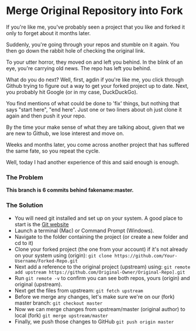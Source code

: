 # Merge Original Repository into Fork

If you're like me, you've probably seen a project that you like and forked it only to forget about it months later.

Suddenly, you're going through your repos and stumble on it again. You then go down the rabbit hole of checking the original link.

To your utter horror, they moved on and left you behind. In the blink of an eye, you're carrying old news. The repo has left you behind.

What do you do next? Well, first, agdin if you're like me, you click through Github trying to figure out a way to get your forked project up to date. Next, you probably hit Google (or in my case, DuckDuckGo). 

You find mentions of what could be done to 'fix' things, but nothing that says "start here", "end here". Just one or two liners about oh just clone it again and then push it your repo.

By the time your make sense of what they are talking about, given that we are new to Github, we lose interest and move on.

Weeks and months later, you come across another project that has suffered the same fate, so you repeat the cycle.

Well, today I had another experience of this and said enough is enough.

### The Problem

**This branch is 6 commits behind fakename:master.**

### The Solution

- You will need git installed and set up on your system. A good place to start is the [Git website](https://git-scm.com/downloads)
- Launch a terminal (Mac) or Command Prompt (Windows).
- Navigate to the folder containing the project (or create a new folder and cd to it)
- Clone your forked project (the one from your account) if it's not already on your system using (origin):
`git clone https://github.com/Your-Username/Forked-Repo.git`
- Next add a reference to the original project (upstream) using:
`git remote add upstream https://github.com/Original-Owner/Original-Repo].git`
- Run `git remote -v` to confirm you can see both repos, yours (origin) and original (upstream).
- Next get the files from upstream:
`git fetch upstream`
- Before we merge any changes, let's make sure we're on our (fork) master branch:
`git checkout master`
- Now we can merge changes from upstream/master (original author) to local (fork)
`git merge upstream/master`
- Finally, we push those changes to GitHub
`git push origin master`